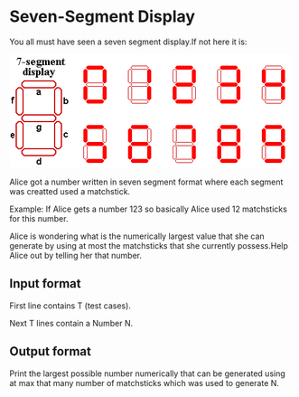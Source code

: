 # Seven-Segment Display

You all must have seen a seven segment display.If not here it is:

![Seven-Segment Display](./7-segment-display.gif)

Alice got a number written in seven segment format where each segment was creatted used a matchstick.

Example: If Alice gets a number 123 so basically Alice used 12 matchsticks for this number.

Alice is wondering what is the numerically largest value that she can generate by using at most the matchsticks that she currently possess.Help Alice out by telling her that number.

## Input format

First line contains T (test cases).

Next T lines contain a Number N.

## Output format

Print the largest possible number numerically that can be generated using at max that many number of matchsticks which was used to generate N.
